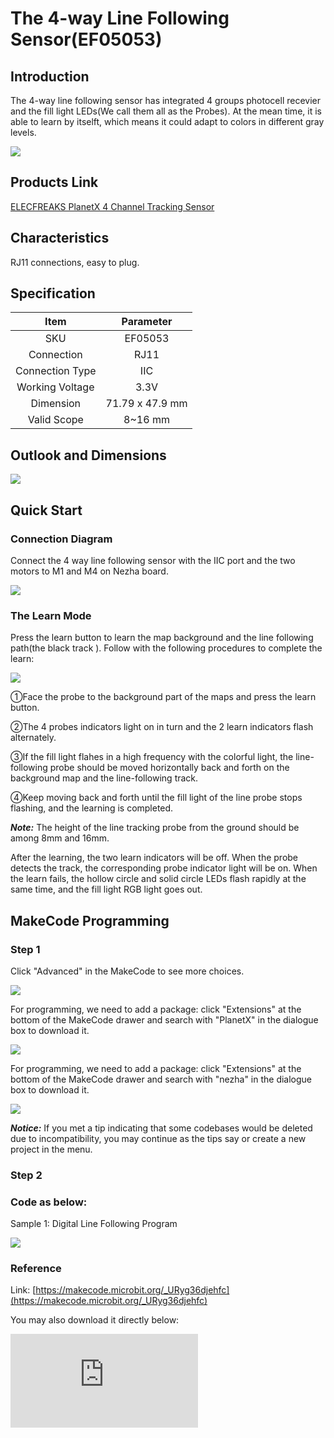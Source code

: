 # The 4-way Line Following Sensor(EF05053)

## Introduction

The 4-way line following sensor has integrated 4 groups photocell recevier and the fill light LEDs(We call them all as the Probes). At the mean time, it is able to learn by itselft, which means it could adapt to colors in different gray levels.

![](./images/05053_01.png)

## Products Link

[ELECFREAKS PlanetX 4 Channel Tracking Sensor](https://shop.elecfreaks.com/products/elecfreaks-planetx-4-channel-tracking-sensor?_pos=1&_sid=b7caa7ad9&_ss=r)

## Characteristics

RJ11 connections,  easy to plug.

## Specification


Item | Parameter
:-: | :-:
SKU|EF05053
Connection|RJ11
Connection Type|IIC
Working Voltage|3.3V
Dimension|71.79 x 47.9 mm
Valid Scope|8~16 mm




## Outlook and Dimensions


![](./images/05053_02.png)


## Quick Start

### Connection Diagram

Connect the 4 way line following sensor with the IIC port and the two motors to M1 and M4 on Nezha board.

![](./images/05053_03.png)

### The Learn Mode

Press the learn button to learn the map background and the line following path(the black track ). Follow with the following procedures to complete the learn:

![](./images/05053_04.png)

①Face the probe to the background part of the maps and press the learn button.

②The 4 probes indicators light on in turn and the 2 learn indicators flash alternately.

③If the fill light flahes in a high frequency with the colorful light, the line-following probe should be moved horizontally back and forth on the background map and the line-following track.

④Keep moving back and forth until the fill light of the line probe stops flashing, and the learning is completed.

***Note:*** The height of the line tracking probe from the ground should be among 8mm and 16mm.

After the learning, the two learn indicators will be off. When the probe detects the track, the corresponding probe indicator light will be on. When the learn fails, the hollow circle and solid circle LEDs flash rapidly at the same time, and the fill light RGB light goes out.

## MakeCode Programming


### Step 1
Click "Advanced" in the MakeCode to see more choices.

![](./images/05001_04.png)

For programming, we need to add a package: click "Extensions" at the bottom of the MakeCode drawer and search with "PlanetX" in the dialogue box to download it.

![](./images/05001_05.png)

For programming, we need to add a package: click "Extensions" at the bottom of the MakeCode drawer and search with "nezha" in the dialogue box to download it.

![](./images/05053_05.png)

***Notice:*** If you met a tip indicating that some codebases would be deleted due to incompatibility, you may continue as the tips say or create a new project in the menu.

### Step 2

### Code as below:

 Sample 1: Digital Line Following Program

![](./images/05053_06.png)


### Reference
Link: [https://makecode.microbit.org/_URyg36djehfc](https://makecode.microbit.org/_URyg36djehfc)

You may also download it directly below:


<div
    style={{
        position: 'relative',
        paddingBottom: '60%',
        overflow: 'hidden',
    }}
>
    <iframe
        src="https://makecode.microbit.org/_URyg36djehfc"
        frameborder="0"
        sandbox="allow-popups allow-forms allow-scripts allow-same-origin"
        style={{
            position: 'absolute',
            width: '100%',
            height: '100%',
        }}
    />
</div>


Sample 2: PID Line Following

Blocks Info:

![](./images/05053_08.png)

The return value is the offset of the center point of the four-way line following sensor from the black line, the range is -3000~3000.

Sample Program

![](./images/05053_07.png)


### Reference
Link: [https://makecode.microbit.org/_8zu3d4VW5c7t](https://makecode.microbit.org/_8zu3d4VW5c7t)

You may also download it directly below:

<div
    style={{
        position: 'relative',
        paddingBottom: '60%',
        overflow: 'hidden',
    }}
>
    <iframe
        src="https://makecode.microbit.org/_8zu3d4VW5c7t"
        frameborder="0"
        sandbox="allow-popups allow-forms allow-scripts allow-same-origin"
        style={{
            position: 'absolute',
            width: '100%',
            height: '100%',
        }}
    />
</div>


### Result
The car runs along with the black line.
